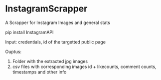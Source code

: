 # InstagramScrapper
A Scrapper for Instagram Images and general stats

pip install InstagramAPI


Input: credentials, id of the targetted public page

Ouptus:
1) Folder with the extracted jpg images
2) csv files with corresponding images id + likecounts, comment counts, timestamps and other info
